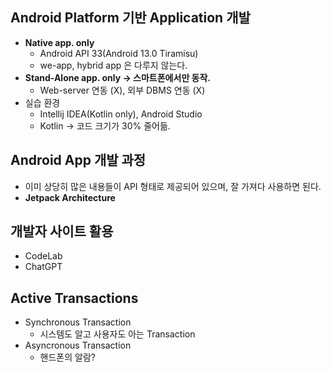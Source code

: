   

## Android Platform 기반 Application 개발

- **Native app. only**
    - Android API 33(Android 13.0 Tiramisu)
    - we-app, hybrid app 은 다루지 않는다.
- **Stand-Alone app. only → 스마트폰에서만 동작.**
    - Web-server 연동 (X), 외부 DBMS 연동 (X)
- 실습 환경
    - Intellij IDEA(Kotlin only), Android Studio
    - Kotlin → 코드 크기가 30% 줄어듦.

  

## Android App 개발 과정

- 이미 상당히 많은 내용들이 API 형태로 제공되어 있으며, 잘 가져다 사용하면 된다.
- **Jetpack Architecture**

  

## 개발자 사이트 활용

- CodeLab
- ChatGPT

  

  

## Active Transactions

- Synchronous Transaction
    - 시스템도 알고 사용자도 아는 Transaction
- Asyncronous Transaction
    - 핸드폰의 알람?